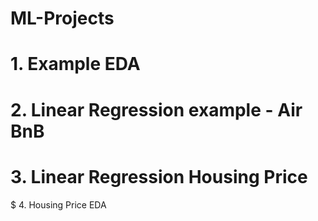 # ML-Projects
# 1. Example EDA
# 2. Linear Regression example - Air BnB
# 3. Linear Regression Housing Price
$ 4. Housing Price EDA

